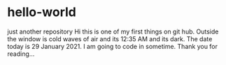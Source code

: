 # hello-world
just another repository
Hi this is one of my first things on git hub.
Outside the window is cold waves of air and its 12:35 AM and its dark.
The date today is 29 January 2021.
I am going to code in sometime.
Thank you for reading...
